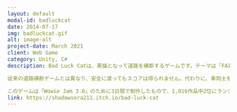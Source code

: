 ```yaml
---
layout: default
modal-id: badluckcat
date: 2014-07-17
img: badluckcat.gif
alt: image-alt
project-date: March 2021
client: Web Game
category: Unity, C#
description: Bad Luck Catは、黒猫となって道路を横断するゲームです。テーマは「FAILURE IS PROGRESS - 勝ち負けの概念をひっくり返そう」でした。

従来の道路横断ゲームとは異なり、安全に渡ってもスコアは得られません。代わりに、車同士を衝突させることでスコアを稼ぐというユニークなルールになっています。

このゲームは「Wowie Jam 3.0」のために3日間で制作したもので、1,016作品中2位にランクインしました。上位10作品に選ばれたため、Jonas Tyroller氏のYouTube動画「We Made 1023 Games Where [FAILURE is PROGRESS]」でも紹介されました。
link: https://shadowsora211.itch.io/bad-luck-cat
---
```

